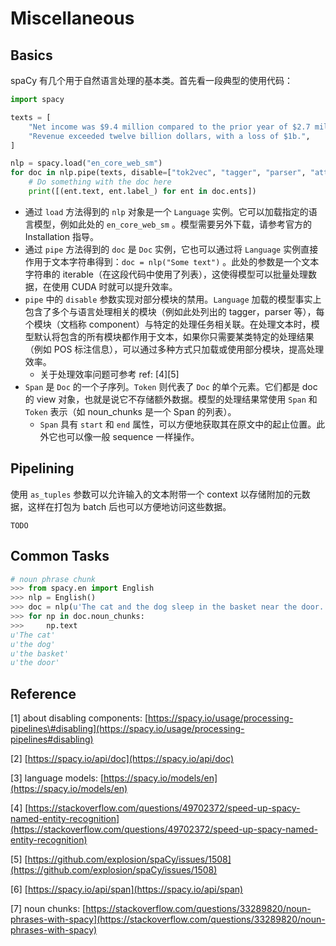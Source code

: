 # Miscellaneous

## Basics

spaCy 有几个用于自然语言处理的基本类。首先看一段典型的使用代码：

```python
import spacy

texts = [
    "Net income was $9.4 million compared to the prior year of $2.7 million.",
    "Revenue exceeded twelve billion dollars, with a loss of $1b.",
]

nlp = spacy.load("en_core_web_sm")
for doc in nlp.pipe(texts, disable=["tok2vec", "tagger", "parser", "attribute_ruler", "lemmatizer"]):
    # Do something with the doc here
    print([(ent.text, ent.label_) for ent in doc.ents])
```

* 通过 `load` 方法得到的 `nlp` 对象是一个 `Language` 实例。它可以加载指定的语言模型，例如此处的 `en_core_web_sm` 。模型需要另外下载，请参考官方的 Installation 指导。
* 通过 `pipe` 方法得到的 `doc` 是 `Doc` 实例，它也可以通过将 `Language` 实例直接作用于文本字符串得到：`doc = nlp("Some text")` 。此处的参数是一个文本字符串的 iterable（在这段代码中使用了列表），这使得模型可以批量处理数据，在使用 CUDA 时就可以提升效率。
* `pipe` 中的 `disable` 参数实现对部分模块的禁用。`Language` 加载的模型事实上包含了多个与语言处理相关的模块（例如此处列出的 tagger，parser 等），每个模块（文档称 component）与特定的处理任务相关联。在处理文本时，模型默认将包含的所有模块都作用于文本，如果你只需要某类特定的处理结果（例如 POS 标注信息），可以通过多种方式只加载或使用部分模块，提高处理效率。
  * 关于处理效率问题可参考 ref: \[4\]\[5\]
* `Span` 是 `Doc` 的一个子序列。`Token` 则代表了 `Doc` 的单个元素。它们都是 doc 的 view 对象，也就是说它不存储额外数据。模型的处理结果常使用 `Span` 和 `Token` 表示（如 noun\_chunks 是一个 Span 的列表）。
  * `Span` 具有 `start` 和 `end` 属性，可以方便地获取其在原文中的起止位置。此外它也可以像一般 sequence 一样操作。

## Pipelining

使用 `as_tuples` 参数可以允许输入的文本附带一个 context 以存储附加的元数据，这样在打包为 batch 后也可以方便地访问这些数据。

```text
TODO
```

## Common Tasks

```python
# noun phrase chunk
>>> from spacy.en import English
>>> nlp = English()
>>> doc = nlp(u'The cat and the dog sleep in the basket near the door.')
>>> for np in doc.noun_chunks:
>>>     np.text
u'The cat'
u'the dog'
u'the basket'
u'the door'
```

## Reference

\[1\] about disabling components:  [https://spacy.io/usage/processing-pipelines\#disabling](https://spacy.io/usage/processing-pipelines#disabling)

\[2\] [https://spacy.io/api/doc](https://spacy.io/api/doc)

\[3\] language models: [https://spacy.io/models/en](https://spacy.io/models/en)

\[4\] [https://stackoverflow.com/questions/49702372/speed-up-spacy-named-entity-recognition](https://stackoverflow.com/questions/49702372/speed-up-spacy-named-entity-recognition)

\[5\] [https://github.com/explosion/spaCy/issues/1508](https://github.com/explosion/spaCy/issues/1508)

\[6\] [https://spacy.io/api/span](https://spacy.io/api/span)

\[7\] noun chunks: [https://stackoverflow.com/questions/33289820/noun-phrases-with-spacy](https://stackoverflow.com/questions/33289820/noun-phrases-with-spacy)

